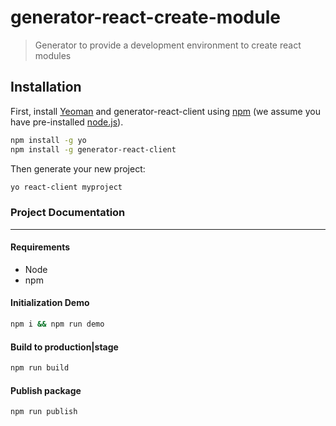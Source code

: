 # generator-react-create-module
> Generator to provide a development environment to create react modules

## Installation

First, install [Yeoman](http://yeoman.io) and generator-react-client using [npm](https://www.npmjs.com/) (we assume you have pre-installed [node.js](https://nodejs.org/)).

```bash
npm install -g yo
npm install -g generator-react-client
```

Then generate your new project:

```bash
yo react-client myproject
```

### Project Documentation
---
#### Requirements
- Node
- npm

#### Initialization Demo
```bash
npm i && npm run demo
``` 

#### Build to production|stage
```bash
npm run build
```

#### Publish package
```bash
npm run publish
```